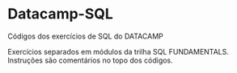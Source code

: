 # Datacamp-SQL
Códigos dos exercícios de SQL do DATACAMP

Exercícios separados em módulos da trilha SQL FUNDAMENTALS. Instruções são comentários no topo dos códigos.
